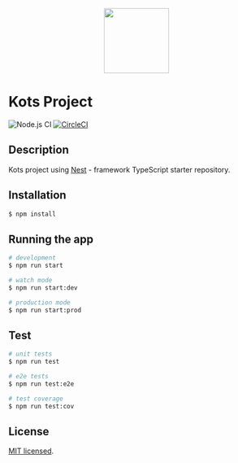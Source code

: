 <p align="center">
  <img width="128" height="128" src="https://user-images.githubusercontent.com/17821091/83906648-2e2b3680-a78e-11ea-8b9b-95a3333c1c58.png">
</p>

# Kots Project
![Node.js CI](https://github.com/liemlylac/kots-nestjs/workflows/Node.js%20CI/badge.svg)
[![CircleCI](https://circleci.com/gh/liemlylac/kots-nestjs.svg?style=svg)](https://circleci.com/gh/liemlylac/kots-nestjs)
## Description
Kots project using [Nest](https://github.com/nestjs/nest) - framework TypeScript starter repository.

## Installation

```bash
$ npm install
```

## Running the app

```bash
# development
$ npm run start

# watch mode
$ npm run start:dev

# production mode
$ npm run start:prod
```

## Test

```bash
# unit tests
$ npm run test

# e2e tests
$ npm run test:e2e

# test coverage
$ npm run test:cov
```

## License
[MIT licensed]().
